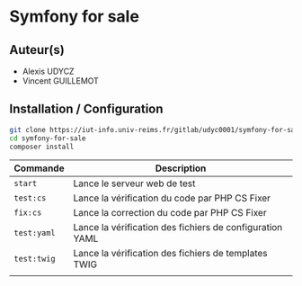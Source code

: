 # Symfony for sale

## Auteur(s)
- Alexis UDYCZ
- Vincent GUILLEMOT

## Installation / Configuration

```bash
git clone https://iut-info.univ-reims.fr/gitlab/udyc0001/symfony-for-sale.git
cd symfony-for-sale
composer install
```

| Commande   | Description                                              |
|------------|----------------------------------------------------------|
| `start`    | Lance le serveur web de test                             |
| `test:cs`  | Lance la vérification du code par PHP CS Fixer           |
| `fix:cs`   | Lance la correction du code par PHP CS Fixer             |
| `test:yaml` | Lance la vérification des fichiers de configuration YAML |
| `test:twig` | Lance la vérification des fichiers de templates TWIG     |
|            |                                                          |
